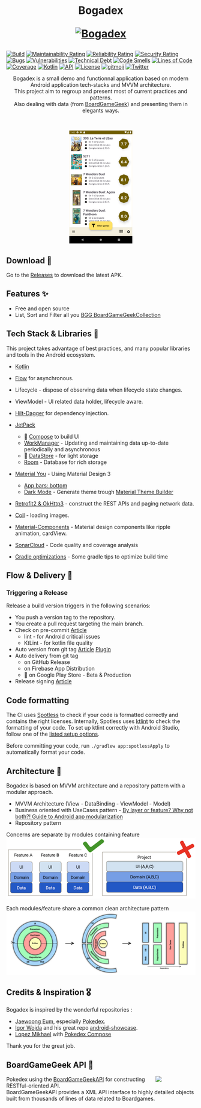<h1 align="center">Bogadex
<p align="center">
<a href="https://github.com/boitakub/Bogadex"><img src="https://raw.githubusercontent.com/boitakub/Bogadex/main/app/src/main/res/mipmap-xxhdpi/ic_launcher_foreground.png" width="150" alt="Bogadex" /></a>
</p>
</h1>

[![Build](https://github.com/boitakub/Bogadex/actions/workflows/main.yml/badge.svg)](https://github.com/boitakub/Bogadex/actions/workflows/main.yml)
[![Maintainability Rating](https://sonarcloud.io/api/project_badges/measure?project=boitakub_Bogadex&metric=sqale_rating)](https://sonarcloud.io/summary/new_code?id=boitakub_Bogadex)
[![Reliability Rating](https://sonarcloud.io/api/project_badges/measure?project=boitakub_Bogadex&metric=reliability_rating)](https://sonarcloud.io/summary/new_code?id=boitakub_Bogadex)
[![Security Rating](https://sonarcloud.io/api/project_badges/measure?project=boitakub_Bogadex&metric=security_rating)](https://sonarcloud.io/summary/new_code?id=boitakub_Bogadex)
[![Bugs](https://sonarcloud.io/api/project_badges/measure?project=boitakub_Bogadex&metric=bugs)](https://sonarcloud.io/summary/new_code?id=boitakub_Bogadex)
[![Vulnerabilities](https://sonarcloud.io/api/project_badges/measure?project=boitakub_Bogadex&metric=vulnerabilities)](https://sonarcloud.io/summary/new_code?id=boitakub_Bogadex)
[![Technical Debt](https://sonarcloud.io/api/project_badges/measure?project=boitakub_Bogadex&metric=sqale_index)](https://sonarcloud.io/summary/new_code?id=boitakub_Bogadex)
[![Code Smells](https://sonarcloud.io/api/project_badges/measure?project=boitakub_Bogadex&metric=code_smells)](https://sonarcloud.io/summary/new_code?id=boitakub_Bogadex)
[![Lines of Code](https://sonarcloud.io/api/project_badges/measure?project=boitakub_Bogadex&metric=ncloc)](https://sonarcloud.io/summary/new_code?id=boitakub_Bogadex)
[![Coverage](https://sonarcloud.io/api/project_badges/measure?project=boitakub_Bogadex&metric=coverage)](https://sonarcloud.io/summary/new_code?id=boitakub_Bogadex)
[![Kotlin](https://img.shields.io/badge/Kotlin-1.8.10-blue.svg?style=flat)](https://kotlinlang.org)
[![API](https://img.shields.io/badge/API-23%2B-brightgreen.svg?style=flat)](https://android-arsenal.com/api?level=23)
[![License](https://img.shields.io/github/license/boitakub/bogadex)](LICENSE.md)
[![gitmoji](https://img.shields.io/badge/gitmoji-%20😜%20😍-FFDD67.svg)](https://github.com/carloscuesta/gitmoji)
[![Twitter](https://img.shields.io/badge/Twitter-@jforatier-blue.svg?style=flat)](http://twitter.com/jforatier)

<p align="center">
Bogadex is a small demo and functionnal application based on modern Android application tech-stacks and MVVM architecture.<br>This project aim to regroup and present most of current practices and patterns.<br>
Also dealing with data (from <a href="https://www.boardgamegeek.com/">BoardGameGeek</a>) and presenting them in elegants ways.
</p>
</br>

<p align="center">
<img src="/docs/assets/screenshot.png" height="300" alt="Bogadex - Screenshot"/>
</p>

## Download 📲

Go to the [Releases](https://github.com/boitakub/Bogadex/releases) to download the latest APK.

## Features ✨

* Free and open source
* List, Sort and Filter all you [BGG BoardGameGeekCollection](https://boardgamegeek.com/)

## Tech Stack & Libraries 🧬

This project takes advantage of best practices, and many popular libraries and tools in the Android ecosystem.
- [Kotlin](https://kotlinlang.org/)
- [Flow](https://kotlin.github.io/kotlinx.coroutines/kotlinx-coroutines-core/kotlinx.coroutines.flow/) for asynchronous.
- Lifecycle - dispose of observing data when lifecycle state changes.
- ViewModel - UI related data holder, lifecycle aware.
- [Hilt-Dagger](https://dagger.dev/hilt/) for dependency injection.
- [JetPack](https://developer.android.com/jetpack)
  * 🚧 [Compose](https://developer.android.com/jetpack/compose?hl=fr) to build UI
  * [WorkManager](https://developer.android.com/topic/libraries/architecture/workmanager) - Updating and maintaining data up-to-date periodically and asynchronous
  * 🚧 [DataStore](https://developer.android.com/topic/libraries/architecture/datastore) - for light storage
  * [Room](https://developer.android.com/training/data-storage/room) - Database for rich storage

- [Material You](https://m3.material.io/) - Using Material Design 3
  * [App bars: bottom](https://material.io/components/app-bars-bottom)
  * [Dark Mode](https://developer.android.com/guide/topics/ui/look-and-feel/darktheme) - Generate theme trough [Material Theme Builder](https://material-foundation.github.io/material-theme-builder/#/dynamic)
- [Retrofit2 & OkHttp3](https://github.com/square/retrofit) - construct the REST APIs and paging network data.
- [Coil](https://github.com/coil-kt/coil) - loading images.
- [Material-Components](https://github.com/material-components/material-components-android) - Material design components like ripple animation, cardView.


- [SonarCloud](https://sonarcloud.io/project/overview?id=boitakub_Bogadex) - Code quality and coverage analysis
- [Gradle optimizations](https://proandroiddev.com/how-we-reduced-our-gradle-build-times-by-over-80-51f2b6d6b05b) - Some gradle tips to optimize build time

## Flow & Delivery 🚚

### Triggering a Release

Release a build version triggers in the following scenarios:
- You push a version tag to the repository.
- You create a pull request targeting the main branch.
- Check on pre-commit [Article](https://medium.com/@anjani.kjoshi/android-lint-pre-commit-hook-for-clean-code-747edfe57abf)
  * lint - for Android critical issues
  * KtLint - for kotlin file quality
- Auto version from git tag [Article](https://dev.to/ychescale9/git-based-android-app-versioning-with-agp-4-0-24ip) [Plugin](https://github.com/ReactiveCircus/app-versioning)
- Auto delivery from git tag
  * on GitHub Release
  * on Firebase App Distribution
  * 🚧 on Google Play Store - Beta & Production
- Release signing [Article](https://proandroiddev.com/how-to-securely-build-and-sign-your-android-app-with-github-actions-ad5323452ce)

## Code formatting

The CI uses [Spotless](https://github.com/diffplug/spotless) to check if your code is formatted correctly and contains the right licenses.
Internally, Spotless uses [ktlint](https://github.com/pinterest/ktlint) to check the formatting of your code.
To set up ktlint correctly with Android Studio, follow one of the [listed setup options](https://github.com/pinterest/ktlint#-with-intellij-idea).

Before committing your code, run `./gradlew app:spotlessApply` to automatically format your code.

<!--- ## MAD Score

![summary](https://user-images.githubusercontent.com/24237865/102366914-84f6b000-3ffc-11eb-8d49-b20694239782.png)

![kotlin](https://user-images.githubusercontent.com/24237865/102366932-8a53fa80-3ffc-11eb-8131-fd6745a6f079.png)

-->

## Architecture 📐

Bogadex is based on MVVM architecture and a repository pattern with a modular approach.
- MVVM Architecture (View - DataBinding - ViewModel - Model)
- Business oriented with UseCases pattern - [By layer or feature? Why not both?! Guide to Android app modularization](https://www.youtube.com/watch?v=16SwTvzDO0A)
- Repository pattern

Concerns are separate by modules containing feature
![Design by features](docs/assets/design_by_feature.png)

Each modules/feature share a common clean architecture pattern
![Clean architecture](docs/assets/clean_architecture.png)

<!---

![architecture](https://user-images.githubusercontent.com/24237865/77502018-f7d36000-6e9c-11ea-92b0-1097240c8689.png)

-->

## Credits & Inspiration 🎖️

Bogadex is inspired by the wonderful repositories :

- [Jaewoong Eum](https://github.com/skydoves), especially [Pokedex](https://github.com/skydoves/Pokedex).
- [Igor Wojda](https://github.com/igorwojda) and his great repo [android-showcase](https://github.com/igorwojda/android-showcase).
- [Lopez Mikhael](https://github.com/lopspower) with [Pokedex Compose](https://github.com/lopspower/PokeCardCompose)

Thank you for the great job.

## BoardGameGeek API 🎲

<img src="https://images.squarespace-cdn.com/content/v1/5902292fd482e9284cf47b8d/1567633051478-PRQ3UHYD6YFJSP80U3YV/BGG.jpeg?format=1500w" align="right" width="21%"/>

Pokedex using the [BoardGameGeekAPI](https://boardgamegeek.com/wiki/page/BGG_XML_API2/) for constructing RESTful-oriented API.<br>
BoardGameGeekAPI provides a XML API interface to highly detailed objects built from thousands of lines of data related to Boardgames.
